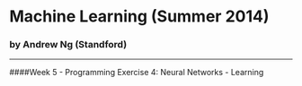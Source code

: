 Machine Learning (Summer 2014)
==============================
### by Andrew Ng (Standford)
----------------------------
####Week 5 - Programming Exercise 4: Neural Networks - Learning
